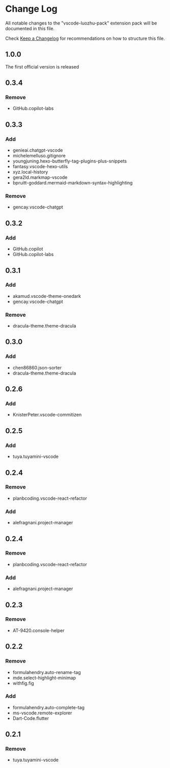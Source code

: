 # Change Log

All notable changes to the "vscode-luozhu-pack" extension pack will be documented in this file.

Check [Keep a Changelog](http://keepachangelog.com/) for recommendations on how to structure this file.

## 1.0.0

The first official version is released

## 0.3.4

### Remove

- GitHub.copilot-labs

## 0.3.3

### Add

- genieai.chatgpt-vscode
- michelemelluso.gitignore
- youngjuning.hexo-butterfly-tag-plugins-plus-snippets
- fantasy.vscode-hexo-utils
- xyz.local-history
- gera2ld.markmap-vscode
- bpruitt-goddard.mermaid-markdown-syntax-highlighting

### Remove

- gencay.vscode-chatgpt

## 0.3.2

### Add

- GitHub.copilot
- GitHub.copilot-labs

## 0.3.1

### Add

- akamud.vscode-theme-onedark
- gencay.vscode-chatgpt

### Remove

- dracula-theme.theme-dracula

## 0.3.0

### Add

- chen86860.json-sorter
- dracula-theme.theme-dracula

## 0.2.6

### Add

- KnisterPeter.vscode-commitizen

## 0.2.5

### Add

- tuya.tuyamini-vscode

## 0.2.4

### Remove

- planbcoding.vscode-react-refactor

### Add

- alefragnani.project-manager

## 0.2.4

### Remove

- planbcoding.vscode-react-refactor

### Add

- alefragnani.project-manager

## 0.2.3

### Remove

- AT-9420.console-helper

## 0.2.2

### Remove

- formulahendry.auto-rename-tag
- mde.select-highlight-minimap
- withfig.fig

### Add

- formulahendry.auto-complete-tag
- ms-vscode.remote-explorer
- Dart-Code.flutter

## 0.2.1

### Remove

- tuya.tuyamini-vscode
